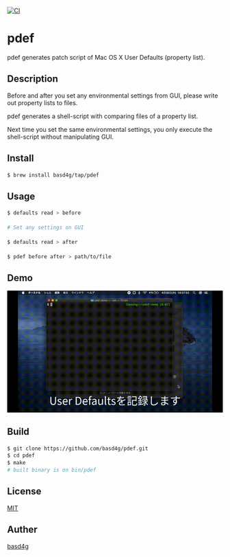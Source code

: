 [![CI](https://github.com/basd4g/pdef/workflows/CI/badge.svg)](https://github.com/basd4g/pdef/actions)
# pdef

pdef generates patch script of Mac OS X User Defaults (property list).

## Description

Before and after you set any environmental settings from GUI, please write out property lists to files.

pdef generates a shell-script with comparing files of a property list.

Next time you set the same environmental settings, you only execute the shell-script without manipulating GUI.

## Install

```sh
$ brew install basd4g/tap/pdef
```

## Usage

```sh
$ defaults read > before

# Set any settings on GUI

$ defaults read > after

$ pdef before after > path/to/file
```

## Demo

![demo movie](demo.gif)

## Build

```sh
$ git clone https://github.com/basd4g/pdef.git
$ cd pdef
$ make
# built binary is on bin/pdef
```

## License

[MIT](https://github.com/basd4g/pdef/blob/master/LICENSE)

## Auther

[basd4g](https://github.com/basd4g)

